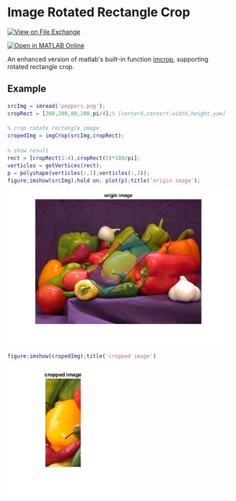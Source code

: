 # Image Rotated Rectangle Crop

[![View on File Exchange](https://www.mathworks.com/matlabcentral/images/matlab-file-exchange.svg)](https://ww2.mathworks.cn/matlabcentral/fileexchange/107539-image-crop)

[![Open in MATLAB Online](https://www.mathworks.com/images/responsive/global/open-in-matlab-online.svg)](https://matlab.mathworks.com/open/github/v1?repo=cuixing158/imageRectCrop&file=main.mlx)

An enhanced version of matlab's built-in function [imcrop](https://ww2.mathworks.cn/help/images/ref/imcrop.html), supporting rotated rectangle crop.

## Example

```matlab
srcImg = imread('peppers.png');
cropRect = [260,200,80,200,pi/4];% [centerX,centerY,width,height,yaw]

% crop rotate rectangle image
cropedImg = imgCrop(srcImg,cropRect);

% show result
rect = [cropRect(1:4),cropRect(5)*180/pi];
verticles = getVertices(rect);
p = polyshape(verticles(:,1),verticles(:,2));
figure;imshow(srcImg);hold on; plot(p);title('origin image');
```

![1](1.jpg)

```matlab
figure;imshow(cropedImg);title('cropped image')
```

![2](2.jpg)
